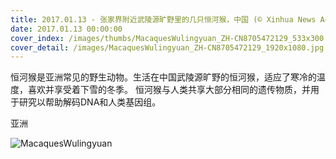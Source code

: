 ```yaml
---
title: 2017.01.13 - 张家界附近武陵源旷野里的几只恒河猴，中国 (© Xinhua News Agency/REX/Shutterstock)
date: 2017.01.13 00:00:00
cover_index: /images/thumbs/MacaquesWulingyuan_ZH-CN8705472129_533x300.jpg
cover_detail: /images/MacaquesWulingyuan_ZH-CN8705472129_1920x1080.jpg
---
```


恒河猴是亚洲常见的野生动物。生活在中国武陵源旷野的恒河猴，适应了寒冷的温度，喜欢并享受着下雪的冬季。
恒河猴与人类共享大部分相同的遗传物质，并用于研究以帮助解码DNA和人类基因组。

亚洲

![MacaquesWulingyuan](/images/MacaquesWulingyuan_ZH-CN8705472129_1920x1080.jpg)
